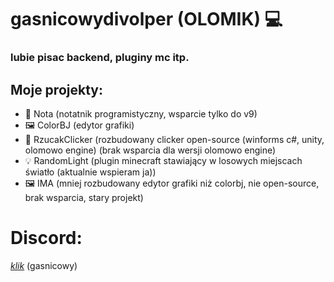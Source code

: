 # gasnicowydivolper (OLOMIK) 💻
### lubie pisac backend, pluginy mc itp.
## Moje projekty:
- 📝 Nota (notatnik programistyczny, wsparcie tylko do v9)
- 🖼️ ColorBJ (edytor grafiki)
- 🧨 RzucakClicker (rozbudowany clicker open-source (winforms c#, unity, olomowo engine) (brak wsparcia dla wersji olomowo engine)
- 💡 RandomLight (plugin minecraft stawiający w losowych miejscach światło (aktualnie wspieram ja))
- 🖼️ IMA (mniej rozbudowany edytor grafiki niż colorbj, nie open-source, brak wsparcia, stary projekt)

# Discord:
[*klik*](https://discord.gg/JJayWyCzBV)
(gasnicowy)

